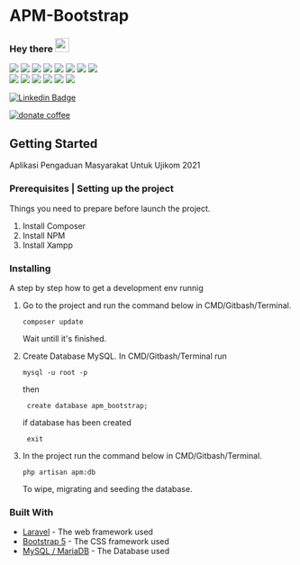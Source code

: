 # APM-Bootstrap
### Hey there <img src="https://media.giphy.com/media/hvRJCLFzcasrR4ia7z/giphy.gif" width="25px">
<span>
    <img src="https://img.shields.io/badge/-Visual%20Studio%20Code-23A9F2?style=flat-square&logo=Visual%20Studio%20Code&logoColor=white"/>
    <img src="https://img.shields.io/badge/-Github-181717?style=flat-square&logo=GitHub&logoColor=white"/>
    <img src="https://img.shields.io/badge/-Git-F44D27?style=flat-square&logo=Git&logoColor=white"/>
    <img src="https://img.shields.io/badge/-NPM-CB3837?style=flat-square&logo=NPM&logoColor=white"/>
    <img src="https://img.shields.io/badge/-Apache-D22128?style=flat-square&logo=Apache&logoColor=white"/>
    <img src="https://img.shields.io/badge/-Trello-0079BF?style=flat-square&logo=Trello&logoColor=white"/>
    <img src="https://img.shields.io/badge/-MySQL-F29111?style=flat-square&logo=MySQL&logoColor=white"/>
    <img src="https://img.shields.io/badge/-Notion-000000?style=flat-square&logo=Notion&logoColor=white"/><br/>
    <img src="https://img.shields.io/badge/-Laravel-F55247?style=flat-square&logo=Laravel&logoColor=white"/>
    <img src="https://img.shields.io/badge/-WebPack-1C78C0?style=flat-square&logo=WebPack&logoColor=white"/>
    <img src="https://img.shields.io/badge/-ESLint-4B32C3?style=flat-square&logo=ESLint&logoColor=white"/>
    <img src="https://img.shields.io/badge/-HTML5-E34F26?style=flat-square&logo=HTML5&logoColor=white"/>
    <img src="https://img.shields.io/badge/-CSS3-1572B6?style=flat-square&logo=CSS3&logoColor=white"/>
    <img src="https://img.shields.io/badge/-Google%20Cloud-4285F4?style=flat-square&logo=Google%20Cloud&logoColor=white"/>
</span>

[![Linkedin Badge](https://img.shields.io/badge/-daffanabilh-blue?style=flat-square&logo=Linkedin&logoColor=white&link=https://www.linkedin.com/in/daffa-nabil-hartono-800271178/)](https:https://www.linkedin.com/in/daffa-nabil-hartono-800271178/)

<a href="https://trakteer.id/daffanh_eui77">
  <img alt="donate coffee" src="https://i.ibb.co/R02Pnc3/trakteer-button.png" />    
</a>

## Getting Started
<p>Aplikasi Pengaduan Masyarakat Untuk Ujikom 2021</p>

### Prerequisites | Setting up the project

Things you need to prepare before launch the project.
1. Install Composer
2. Install NPM
3. Install Xampp

### Installing

A step by step how to get a development env runnig

1. Go to the project and run the command below in CMD/Gitbash/Terminal.
    ```
    composer update
    ```
   Wait untill it's finished.
   
2. Create Database MySQL.
   In CMD/Gitbash/Terminal run
    ```
    mysql -u root -p
    ```
   then
    ```
     create database apm_bootstrap;
    ```
   if database has been created
    ```
     exit
    ```

3. In the project run the command below in CMD/Gitbash/Terminal.
    ```
    php artisan apm:db
    ```
    To wipe, migrating and seeding the database.


### Built With
* [Laravel](http://www.dropwizard.io/1.0.2/docs/) - The web framework used
* [Bootstrap 5]() - The CSS framework used
* [MySQL / MariaDB]() - The Database used
